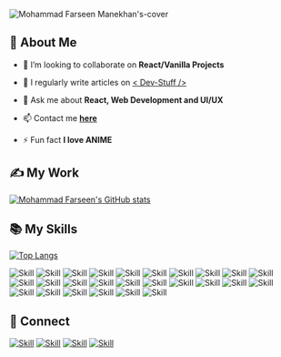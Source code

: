![Mohammad Farseen Manekhan's-cover](https://user-images.githubusercontent.com/67449931/113479744-6256ad00-94ae-11eb-844d-386ae9ed07d3.png)

## 🧔 About Me

- 👯 I’m looking to collaborate on **React/Vanilla Projects**

- 📝 I regularly write articles on [< Dev-Stuff />](https://www.dev-stuff.tech)

- 💬 Ask me about **React, Web Development and UI/UX**

- 📫 Contact me **[here](https://www.linkedin.com/in/mohammad-farseen-manekhan-2419531a7/)**

- ⚡ Fun fact **I love ANIME**

## ✍ My Work

[![Mohammad Farseen's GitHub stats](https://github-readme-stats.vercel.app/api?username=farseenmanekhan1232&show_icons=true&theme=dark)](https://github.com/farseenmanekhan1232)

## 📚 My Skills

[![Top Langs](https://github-readme-stats.vercel.app/api/top-langs/?username=farseenmanekhan1232&layout=compact&show_icons=true&theme=dark)](https://github.com/farseenmanekhan1232/farseenmanekhan1232)

![Skill](https://img.shields.io/badge/HTML5-E34F26?style=for-the-badge&logo=html5&logoColor=white)
![Skill](https://img.shields.io/badge/CSS3-1572B6?style=for-the-badge&logo=css3&logoColor=white)
![Skill](https://img.shields.io/badge/JavaScript-323330?style=for-the-badge&logo=javascript&logoColor=F7DF1E)
![Skill](https://img.shields.io/badge/Node.js-43853D?style=for-the-badge&logo=node.js&logoColor=white)
![Skill](https://img.shields.io/badge/npm-CB3837?style=for-the-badge&logo=npm&logoColor=white)
![Skill](https://img.shields.io/badge/Yarn-2C8EBB?style=for-the-badge&logo=yarn&logoColor=white)
![Skill](https://img.shields.io/badge/Express.js-000000?style=for-the-badge&logo=express&logoColor=white)
![Skill](https://img.shields.io/badge/Sass-CC6699?style=for-the-badge&logo=sass&logoColor=white)
![Skill](https://img.shields.io/badge/Java-ED8B00?style=for-the-badge&logo=java&logoColor=white)
![Skill](https://img.shields.io/badge/Markdown-000000?style=for-the-badge&logo=markdown&logoColor=white)
![Skill](https://img.shields.io/badge/React-20232A?style=for-the-badge&logo=react&logoColor=61DAFB)
![Skill](https://img.shields.io/badge/React_Native-20232A?style=for-the-badge&logo=react&logoColor=61DAFB)
![Skill](https://img.shields.io/badge/Bootstrap-563D7C?style=for-the-badge&logo=bootstrap&logoColor=white)
![Skill](https://img.shields.io/badge/styled--components-DB7093?style=for-the-badge&logo=styled-components&logoColor=white)
![Skill](https://img.shields.io/badge/Material--UI-0081CB?style=for-the-badge&logo=material-ui&logoColor=white)
![Skill](https://img.shields.io/badge/React_Router-CA4245?style=for-the-badge&logo=react-router&logoColor=white)
![Skill](https://img.shields.io/badge/jQuery-0769AD?style=for-the-badge&logo=jquery&logoColor=white)
![Skill](https://img.shields.io/badge/Netlify-00C7B7?style=for-the-badge&logo=netlify&logoColor=white)
![Skill](https://img.shields.io/badge/Heroku-430098?style=for-the-badge&logo=heroku&logoColor=white)
![Skill](https://img.shields.io/badge/Google_Cloud-4285F4?style=for-the-badge&logo=google-cloud&logoColor=white)
![Skill](https://img.shields.io/badge/firebase-ffca28?style=for-the-badge&logo=firebase&logoColor=white)
![Skill](https://img.shields.io/badge/Git-F05032?style=for-the-badge&logo=git&logoColor=white)
![Skill](https://img.shields.io/badge/next.js-000000?style=for-the-badge&logo=next.js&logoColor=white)
![Skill](https://img.shields.io/badge/Postman-FF6C37?style=for-the-badge&logo=Postman&logoColor=white)
![Skill](https://img.shields.io/badge/Visual_Studio_Code-0078D4?style=for-the-badge&logo=visual%20studio%20code&logoColor=white)
![Skill](https://img.shields.io/badge/Microsoft_Office-D83B01?style=for-the-badge&logo=microsoft-office&logoColor=white)

## 🤝 Connect

[![Skill](https://img.shields.io/badge/LinkedIn-0077B5?style=for-the-badge&logo=linkedin&logoColor=white)](https://www.linkedin.com/in/mohammad-farseen-manekhan-2419531a7/)
[![Skill](https://img.shields.io/badge/Twitter-1DA1F2?style=for-the-badge&logo=twitter&logoColor=white)](https://twitter.com/Mohd_farseen)
[![Skill](https://img.shields.io/badge/Facebook-1A1AFF?style=for-the-badge&logo=facebook&logoColor=white)](https://www.facebook.com/mohammad.manekhan.9/)
[![Skill](https://img.shields.io/badge/GitHub-100000?style=for-the-badge&logo=github&logoColor=white)](https://github.com/farseenmanekhan1232)
